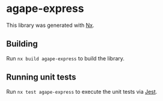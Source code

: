 # agape-express

This library was generated with [Nx](https://nx.dev).

## Building

Run `nx build agape-express` to build the library.

## Running unit tests

Run `nx test agape-express` to execute the unit tests via [Jest](https://jestjs.io).
